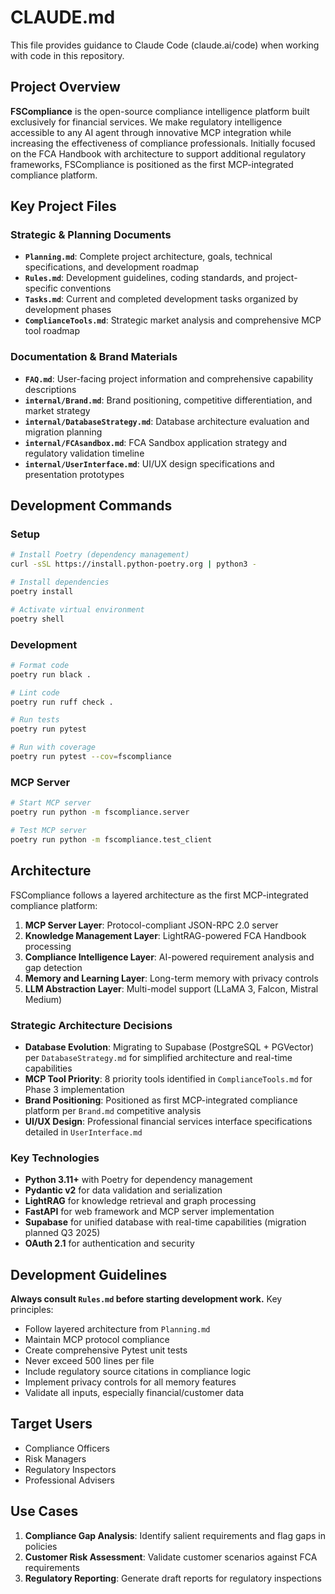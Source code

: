 # CLAUDE.md

This file provides guidance to Claude Code (claude.ai/code) when working with code in this repository.

## Project Overview

**FSCompliance** is the open-source compliance intelligence platform built exclusively for financial services. We make regulatory intelligence accessible to any AI agent through innovative MCP integration while increasing the effectiveness of compliance professionals. Initially focused on the FCA Handbook with architecture to support additional regulatory frameworks, FSCompliance is positioned as the first MCP-integrated compliance platform.

## Key Project Files

### Strategic & Planning Documents
- **`Planning.md`**: Complete project architecture, goals, technical specifications, and development roadmap
- **`Rules.md`**: Development guidelines, coding standards, and project-specific conventions
- **`Tasks.md`**: Current and completed development tasks organized by development phases
- **`ComplianceTools.md`**: Strategic market analysis and comprehensive MCP tool roadmap

### Documentation & Brand Materials
- **`FAQ.md`**: User-facing project information and comprehensive capability descriptions
- **`internal/Brand.md`**: Brand positioning, competitive differentiation, and market strategy
- **`internal/DatabaseStrategy.md`**: Database architecture evaluation and migration planning
- **`internal/FCAsandbox.md`**: FCA Sandbox application strategy and regulatory validation timeline
- **`internal/UserInterface.md`**: UI/UX design specifications and presentation prototypes

## Development Commands

### Setup
```bash
# Install Poetry (dependency management)
curl -sSL https://install.python-poetry.org | python3 -

# Install dependencies
poetry install

# Activate virtual environment
poetry shell
```

### Development
```bash
# Format code
poetry run black .

# Lint code
poetry run ruff check .

# Run tests
poetry run pytest

# Run with coverage
poetry run pytest --cov=fscompliance
```

### MCP Server
```bash
# Start MCP server
poetry run python -m fscompliance.server

# Test MCP server
poetry run python -m fscompliance.test_client
```

## Architecture

FSCompliance follows a layered architecture as the first MCP-integrated compliance platform:

1. **MCP Server Layer**: Protocol-compliant JSON-RPC 2.0 server
2. **Knowledge Management Layer**: LightRAG-powered FCA Handbook processing
3. **Compliance Intelligence Layer**: AI-powered requirement analysis and gap detection
4. **Memory and Learning Layer**: Long-term memory with privacy controls
5. **LLM Abstraction Layer**: Multi-model support (LLaMA 3, Falcon, Mistral Medium)

### Strategic Architecture Decisions
- **Database Evolution**: Migrating to Supabase (PostgreSQL + PGVector) per `DatabaseStrategy.md` for simplified architecture and real-time capabilities
- **MCP Tool Priority**: 8 priority tools identified in `ComplianceTools.md` for Phase 3 implementation
- **Brand Positioning**: Positioned as first MCP-integrated compliance platform per `Brand.md` competitive analysis
- **UI/UX Design**: Professional financial services interface specifications detailed in `UserInterface.md`

### Key Technologies
- **Python 3.11+** with Poetry for dependency management
- **Pydantic v2** for data validation and serialization
- **LightRAG** for knowledge retrieval and graph processing
- **FastAPI** for web framework and MCP server implementation
- **Supabase** for unified database with real-time capabilities (migration planned Q3 2025)
- **OAuth 2.1** for authentication and security

## Development Guidelines

**Always consult `Rules.md` before starting development work.** Key principles:

- Follow layered architecture from `Planning.md`
- Maintain MCP protocol compliance
- Create comprehensive Pytest unit tests
- Never exceed 500 lines per file
- Include regulatory source citations in compliance logic
- Implement privacy controls for all memory features
- Validate all inputs, especially financial/customer data

## Target Users

- Compliance Officers
- Risk Managers  
- Regulatory Inspectors
- Professional Advisers

## Use Cases

1. **Compliance Gap Analysis**: Identify salient requirements and flag gaps in policies
2. **Customer Risk Assessment**: Validate customer scenarios against FCA requirements
3. **Regulatory Reporting**: Generate draft reports for regulatory inspections